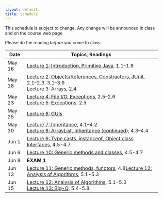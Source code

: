 ```yaml
---
layout: default
title: Schedule
---
```


This schedule is subject to change.  Any change will be announced in class and on the course web page.

Please do the reading <i>before</i> you come to class.

Date | Topics, Readings
---- | ----------------
May 16 | [Lecture 1: Introduction, Primitive Java](lectures/lecture01.html), 1.1&ndash;1.6
May 18 | [Lecture 2: Objects/References, Constructors, JUnit](lectures/lecture02.html), 2.1&ndash;2.3, 3.1&ndash;3.9<br>[Lecture 3: Arrays](lectures/lecture03.html), 2.4
May 23 | [Lecture 4: File I/O, Exceptions](lectures/lecture04.html), 2.5&ndash;2.6<br>[Lecture 5: Exceptions](lectures/lecture05.html), 2.5
May 25 | [Lecture 6: GUIs](lectures/lecture06.html)
May 30 | [Lecture 7: Inheritance](lectures/lecture07.html), 4.1&ndash;4.2<br>[Lecture 8: ArrayList, Inheritance (continued)](lectures/lecture08.html), 4.3&ndash;4.4
Jun 1  | [Lecture 9: Type casts, instanceof, Object class, Interfaces](lectures/lecture09.html), 4.5-4.7
Jun 6  | [Lecture 10: Generic methods and classes](lectures/lecture10.html), 4.5-4.7
Jun 8  | **EXAM 1**
Jun 13 | [Lecture 11: Generic methods, functors](lectures/lecture11.html), 4.8[Lecture 12: Analysis of Algorithms](lectures/lecture12.html), 5.1-5.3
Jun 15 | [Lecture 12: Analysis of Algorithms](lectures/lecture12.html), 5.1-5.3 <br /> [Lecture 13: Big-O](lectures/lecture13.html), 5.4-5.8

<!--
May 19 | [Lecture 2: Objects/References, Constructors, JUnit](lectures/lecture02.html), 2.1&ndash;2.3, 3.1&ndash;3.9<br>[Lecture 3: Arrays](lectures/lecture03.html), 2.4
May 24 | [Lecture 4: File I/O, Exceptions](lectures/lecture04.html), 2.5&ndash;2.6<br>[Lecture 5: Exceptions](lectures/lecture05.html), 2.5
May 26 | [Lecture 6: GUIs](lectures/lecture06.html)
May 31 | [Lecture 7: Inheritance](lectures/lecture07.html), 4.1&ndash;4.2<br>[Lecture 8: ArrayList, Inheritance (continued)](lectures/lecture08.html), 4.3&ndash;4.4
Jun 2 | **Exam 1**
Jun 7 | [Lecture 9: Type casts, instanceof, Object class, Interfaces](lectures/lecture09.html)<br>[Lecture 10: Generic methods and classes](lectures/lecture10.html), 4.5-4.7
Jun 9 | [Lecture 10: Generic methods and classes](lectures/lecture10.html) <br /> [Lecture 11: Generic methods, functors](lectures/lecture11.html), 4.8
Jun 14 | [Lecture 12: Analysis of Algorithms](lectures/lecture12.html), 5.1-5.3
Jun 16 | [Lecture 13: Big-O](lectures/lecture13.html), 5.4-5.8
Jun 21 | [Lecture 14: Collections, Iterators](lectures/lecture14.html), 6.1-6.3
Jun 23 | [Lecture 15: Generic Algorithms](lectures/lecture15.html), 6.4
Jun 28 | [Lecture 16: Lists](lectures/lecture16.html), 6.5
Jun 30 | **Exam 2**
Jul 5 | Vacation, no class
Jul 7 | Vacation, no class
Jul 12 | [Lecture 17: Parallel Programming with Threads](lectures/lecture17.html)
Jul 14 | [Lecture 18: Stacks and Queues](lectures/lecture18.html), 6.6
Jul 19 | [Lecture 19: Sets and Maps](lectures/lecture19.html), 6.7-6.8
Jul 21 | [Lecture 20: Recursion](lectures/lecture20.html), 7.1, 7.3
Jul 26 | [Lecture 21: Proof by Induction](lectures/lecture21.html), 7.2
Jul 28 | [Lecture 22: Memoization and Dynamic Programming](lectures/lecture22.html), 7.6
Aug 2 | [Lecture 23: Insertion and Shell Sorts](lectures/lecture23.html), 8.1-8.3
Aug 4 | [Lecture 24: Merge and Quick Sort](lectures/lecture24.html), 8.5-8.6
Aug 9 | **Exam 3**
Aug 11 | **Final Exam**
-->